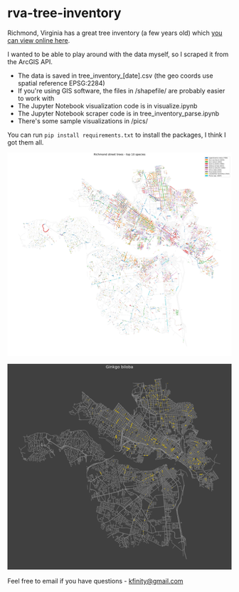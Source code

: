 # rva-tree-inventory

Richmond, Virginia has a great tree inventory (a few years old) which [you can view online here](https://www.arcgis.com/apps/webappviewer/index.html?id=3dda2aa7521941d8a48dc91f5014a5c8).

I wanted to be able to play around with the data myself, so I scraped it from the ArcGIS API. 

 * The data is saved in tree_inventory_[date].csv (the geo coords use spatial reference EPSG:2284)
 * If you're using GIS software, the files in /shapefile/ are probably easier to work with
 * The Jupyter Notebook visualization code is in visualize.ipynb
 * The Jupyter Notebook scraper code is in tree_inventory_parse.ipynb
 * There's some sample visualizations in /pics/

You can run `pip install requirements.txt` to install the packages, I think I got them all.

![top 10 street trees in Richmond](pics/top10.png)

![Ginkgo biloba distribution in Richmond](pics/ginkgo.png)

Feel free to email if you have questions - kfinity@gmail.com

